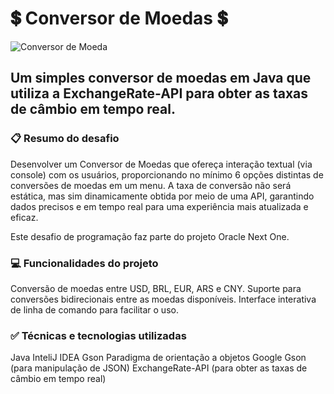 # 💲 Conversor de Moedas 💲
![Conversor de Moeda](https://github.com/fabriciooliv/Conversor-de-Moedas---Alura/assets/146496164/6568e413-259a-488a-986f-c15e2db0b82d)

## Um simples conversor de moedas em Java que utiliza a ExchangeRate-API para obter as taxas de câmbio em tempo real.


### 📋 Resumo do desafio
Desenvolver um Conversor de Moedas que ofereça interação textual (via console) com os usuários, proporcionando no mínimo 6 opções distintas de conversões de moedas em um menu. A taxa de conversão não será estática, mas sim dinamicamente obtida por meio de uma API, garantindo dados precisos e em tempo real para uma experiência mais atualizada e eficaz.

Este desafio de programação faz parte do projeto Oracle Next One.

### 💻 Funcionalidades do projeto
Conversão de moedas entre USD, BRL, EUR, ARS e CNY.
Suporte para conversões bidirecionais entre as moedas disponíveis.
Interface interativa de linha de comando para facilitar o uso.

### ✅ Técnicas e tecnologias utilizadas
Java
InteliJ IDEA
Gson
Paradigma de orientação a objetos
Google Gson (para manipulação de JSON)
ExchangeRate-API (para obter as taxas de câmbio em tempo real)
